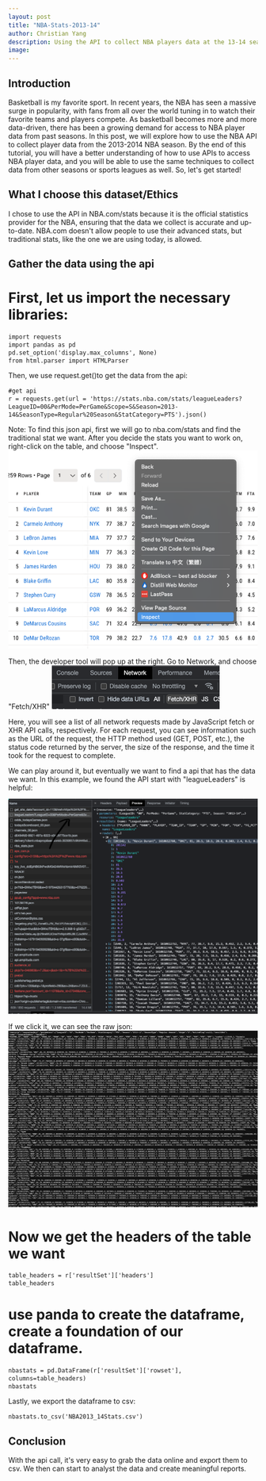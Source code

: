 ```yaml
---
layout: post
title: "NBA-Stats-2013-14"
author: Christian Yang
description: Using the API to collect NBA players data at the 13-14 season
image:
---
```


## Introduction

Basketball is my favorite sport. In recent years, the NBA has seen a massive surge in popularity, with fans from all over the world tuning in to watch their favorite teams and players compete. As basketball becomes more and more data-driven, there has been a growing demand for access to NBA player data from past seasons. In this post, we will explore how to use the NBA API to collect player data from the 2013-2014 NBA season. By the end of this tutorial, you will have a better understanding of how to use APIs to access NBA player data, and you will be able to use the same techniques to collect data from other seasons or sports leagues as well. So, let's get started!

## What I choose this dataset/Ethics

I chose to use the API in NBA.com/stats because it is the official statistics provider for the NBA, ensuring that the data we collect is accurate and up-to-date. NBA.com doesn't allow people to use their advanced stats, but traditional stats, like the one we are using today, is allowed.

## Gather the data using the api

# First, let us import the necessary libraries:

```
import requests
import pandas as pd
pd.set_option('display.max_columns', None)
from html.parser import HTMLParser
```

Then, we use request.get()to get the data from the api:

```
#get api
r = requests.get(url = 'https://stats.nba.com/stats/leagueLeaders?LeagueID=00&PerMode=PerGame&Scope=S&Season=2013-14&SeasonType=Regular%20Season&StatCategory=PTS').json()
```

Note: To find this json api, first we will go to nba.com/stats and find the traditional stat we want. After you decide the stats you want to work on, right-click on the table, and choose "Inspect".
![inspect](/assets/images/3.png)

Then, the developer tool will pop up at the right. Go to Network, and choose "Fetch/XHR"
![2](/assets/images/2.png)

Here, you will see a list of all network requests made by JavaScript fetch or XHR API calls, respectively. For each request, you can see information such as the URL of the request, the HTTP method used (GET, POST, etc.), the status code returned by the server, the size of the response, and the time it took for the request to complete.

We can play around it, but eventually we want to find a api that has the data we want. In this example, we found the API start with "leagueLeaders" is helpful:

![api](/assets/images/1.png)

If we click it, we can see the raw json:
![json](https://github.com/yangtommy6/NBAStatsData/blob/d8b66bb8a1ec0c42c8d4fc47ba2c255e81e37d58/4.png)

# Now we get the headers of the table we want

```
table_headers = r['resultSet']['headers']
table_headers
```

# use panda to create the dataframe, create a foundation of our dataframe.

```
nbastats = pd.DataFrame(r['resultSet']['rowset'], columns=table_headers)
nbastats
```

Lastly, we export the dataframe to csv:

```
nbastats.to_csv('NBA2013_14Stats.csv')
```

## Conclusion

With the api call, it's very easy to grab the data online and export them to csv. We then can start to analyst the data and create meaningful reports.
